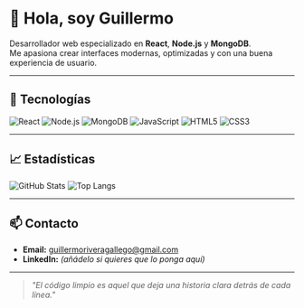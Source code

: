 # 👋 Hola, soy Guillermo

Desarrollador web especializado en **React**, **Node.js** y **MongoDB**.  
Me apasiona crear interfaces modernas, optimizadas y con una buena experiencia de usuario.

---

## 🚀 Tecnologías
![React](https://img.shields.io/badge/React-20232A?style=for-the-badge&logo=react&logoColor=61DAFB)
![Node.js](https://img.shields.io/badge/Node.js-43853D?style=for-the-badge&logo=node.js&logoColor=white)
![MongoDB](https://img.shields.io/badge/MongoDB-4EA94B?style=for-the-badge&logo=mongodb&logoColor=white)
![JavaScript](https://img.shields.io/badge/JavaScript-323330?style=for-the-badge&logo=javascript&logoColor=F7DF1E)
![HTML5](https://img.shields.io/badge/HTML5-E34F26?style=for-the-badge&logo=html5&logoColor=white)
![CSS3](https://img.shields.io/badge/CSS3-1572B6?style=for-the-badge&logo=css3&logoColor=white)

---

## 📈 Estadísticas
![GitHub Stats](https://github-readme-stats.vercel.app/api?username=guillermorivera&show_icons=true&theme=dark&hide_border=true)
![Top Langs](https://github-readme-stats.vercel.app/api/top-langs/?username=guillermorivera&layout=compact&theme=dark&hide_border=true)

---

## 📫 Contacto
- **Email:** [guillermoriveragallego@gmail.com](mailto:guillermoriveragallego@gmail.com)
- **LinkedIn:** *(añádelo si quieres que lo ponga aquí)*

---

> _"El código limpio es aquel que deja una historia clara detrás de cada línea."_  

